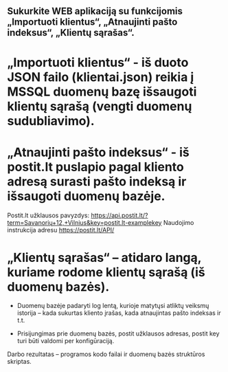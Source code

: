 ## Sukurkite WEB aplikaciją su funkcijomis „Importuoti klientus“, „Atnaujinti pašto indeksus“, „Klientų sąrašas“.

# „Importuoti klientus“ - iš duoto JSON failo (klientai.json) reikia į MSSQL duomenų bazę išsaugoti klientų sąrašą (vengti duomenų sudubliavimo).

# „Atnaujinti pašto indeksus“ - iš postit.lt puslapio pagal kliento adresą surasti pašto indeksą ir išsaugoti duomenų bazėje.

Postit.lt užklausos pavyzdys:
https://api.postit.lt/?term=Savanorių+12,+Vilnius&key=postit.lt-examplekey
Naudojimo instrukcija adresu https://postit.lt/API/

# „Klientų sąrašas“ – atidaro langą, kuriame rodome klientų sąrašą (iš duomenų bazės).

- Duomenų bazėje padaryti log lentą, kurioje matytųsi atliktų veiksmų istorija – kada sukurtas kliento įrašas, kada atnaujintas pašto indeksas ir t.t.

- Prisijungimas prie duomenų bazės, postit užklausos adresas, postit key turi būti valdomi per konfigūraciją.

Darbo rezultatas – programos kodo failai ir duomenų bazės struktūros skriptas.
